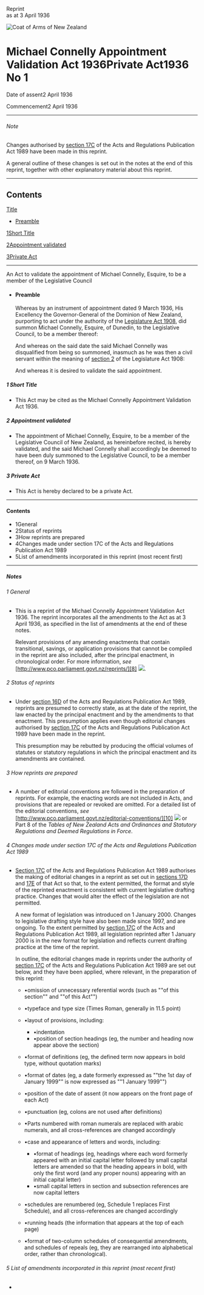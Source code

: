 Reprint  
as at 3 April 1936

![Coat of Arms of New Zealand](/images/leg-crest.jpg)

# Michael Connelly Appointment Validation Act 1936Private Act1936 No 1

Date of assent2 April 1936

Commencement2 April 1936

---

###### Note

Changes authorised by [section 17C][0] of the Acts and Regulations Publication Act 1989 have been made in this reprint.

A general outline of these changes is set out in the notes at the end of this reprint, together with other explanatory material about this reprint.

---

## Contents

[Title][1]
    
*   [Preamble][2]

[1][3][][3][Short Title][3]

[2][4][][4][Appointment validated][4]

[3][5][][5][Private Act][5]

---

An Act to validate the appointment of Michael Connelly, Esquire, to be a member of the Legislative Council
    
*   #### Preamble
    
    Whereas by an instrument of appointment dated 9 March 1936, His Excellency the Governor-General of the Dominion of New Zealand, purporting to act under the authority of the [Legislature Act 1908][6], did summon Michael Connelly, Esquire, of Dunedin, to the Legislative Council, to be a member thereof:
    
    And whereas on the said date the said Michael Connelly was disqualified from being so summoned, inasmuch as he was then a civil servant within the meaning of [section 2][7] of the Legislature Act 1908:
    
    And whereas it is desired to validate the said appointment.

##### 1 Short Title
    
*   This Act may be cited as the Michael Connelly Appointment Validation Act 1936\.

##### 2 Appointment validated
    
*   The appointment of Michael Connelly, Esquire, to be a member of the Legislative Council of New Zealand, as hereinbefore recited, is hereby validated, and the said Michael Connelly shall accordingly be deemed to have been duly summoned to the Legislative Council, to be a member thereof, on 9 March 1936\.

##### 3 Private Act
    
*   This Act is hereby declared to be a private Act.

---

#### Contents
    
*   1General
*   2Status of reprints
*   3How reprints are prepared
*   4Changes made under section 17C of the Acts and Regulations Publication Act 1989
*   5List of amendments incorporated in this reprint (most recent first)

---

##### Notes

###### 1 General
    
*   This is a reprint of the Michael Connelly Appointment Validation Act 1936\. The reprint incorporates all the amendments to the Act as at 3 April 1936, as specified in the list of amendments at the end of these notes.
    
    Relevant provisions of any amending enactments that contain transitional, savings, or application provisions that cannot be compiled in the reprint are also included, after the principal enactment, in chronological order. For more information, _see_ [http://www.pco.parliament.govt.nz/reprints/][8] ![](/images/external_link.gif).

###### 2 Status of reprints
    
*   Under [section 16D][9] of the Acts and Regulations Publication Act 1989, reprints are presumed to correctly state, as at the date of the reprint, the law enacted by the principal enactment and by the amendments to that enactment. This presumption applies even though editorial changes authorised by [section 17C][0] of the Acts and Regulations Publication Act 1989 have been made in the reprint.
    
    This presumption may be rebutted by producing the official volumes of statutes or statutory regulations in which the principal enactment and its amendments are contained.

###### 3 How reprints are prepared
    
*   A number of editorial conventions are followed in the preparation of reprints. For example, the enacting words are not included in Acts, and provisions that are repealed or revoked are omitted. For a detailed list of the editorial conventions, _see_ [http://www.pco.parliament.govt.nz/editorial-conventions/][10] ![](/images/external_link.gif) or Part 8 of the _Tables of New Zealand Acts and Ordinances and Statutory Regulations and Deemed Regulations in Force_.

###### 4 Changes made under section 17C of the Acts and Regulations Publication Act 1989
    
*   [Section 17C][0] of the Acts and Regulations Publication Act 1989 authorises the making of editorial changes in a reprint as set out in [sections 17D][11] and [17E][12] of that Act so that, to the extent permitted, the format and style of the reprinted enactment is consistent with current legislative drafting practice. Changes that would alter the effect of the legislation are not permitted.
    
    A new format of legislation was introduced on 1 January 2000\. Changes to legislative drafting style have also been made since 1997, and are ongoing. To the extent permitted by [section 17C][0] of the Acts and Regulations Publication Act 1989, all legislation reprinted after 1 January 2000 is in the new format for legislation and reflects current drafting practice at the time of the reprint.
    
    In outline, the editorial changes made in reprints under the authority of [section 17C][0] of the Acts and Regulations Publication Act 1989 are set out below, and they have been applied, where relevant, in the preparation of this reprint:
        
    *   •omission of unnecessary referential words (such as ""of this section"" and ""of this Act"")
    *   •typeface and type size (Times Roman, generally in 11.5 point)
    *   •layout of provisions, including:
            
        *   •indentation
        *   •position of section headings (eg, the number and heading now appear above the section)
        
    *   •format of definitions (eg, the defined term now appears in bold type, without quotation marks)
    *   •format of dates (eg, a date formerly expressed as ""the 1st day of January 1999"" is now expressed as ""1 January 1999"")
    *   •position of the date of assent (it now appears on the front page of each Act)
    *   •punctuation (eg, colons are not used after definitions)
    *   •Parts numbered with roman numerals are replaced with arabic numerals, and all cross-references are changed accordingly
    *   •case and appearance of letters and words, including:
            
        *   •format of headings (eg, headings where each word formerly appeared with an initial capital letter followed by small capital letters are amended so that the heading appears in bold, with only the first word (and any proper nouns) appearing with an initial capital letter)
        *   •small capital letters in section and subsection references are now capital letters
        
    *   •schedules are renumbered (eg, Schedule 1 replaces First Schedule), and all cross-references are changed accordingly
    *   •running heads (the information that appears at the top of each page)
    *   •format of two-column schedules of consequential amendments, and schedules of repeals (eg, they are rearranged into alphabetical order, rather than chronological).
    
    

###### 5 List of amendments incorporated in this reprint (most recent first)
    
*   



[0]: http://www.legislation.govt.nz/act/private/1936/0001/latest/link.aspx?id=DLM195466
[1]: http://www.legislation.govt.nz/act/private/1936/0001/latest/whole.html#DLM96617
[2]: http://www.legislation.govt.nz/act/private/1936/0001/latest/whole.html#DLM96618
[3]: http://www.legislation.govt.nz/act/private/1936/0001/latest/whole.html#DLM96621
[4]: http://www.legislation.govt.nz/act/private/1936/0001/latest/whole.html#DLM96622
[5]: http://www.legislation.govt.nz/act/private/1936/0001/latest/whole.html#DLM96623
[6]: http://www.legislation.govt.nz/act/private/1936/0001/latest/link.aspx?id=DLM167381
[7]: http://www.legislation.govt.nz/act/private/1936/0001/latest/link.aspx?id=DLM167392
[8]: http://www.pco.parliament.govt.nz/reprints/
[9]: http://www.legislation.govt.nz/act/private/1936/0001/latest/link.aspx?id=DLM195439
[10]: http://www.pco.parliament.govt.nz/editorial-conventions/
[11]: http://www.legislation.govt.nz/act/private/1936/0001/latest/link.aspx?id=DLM195468
[12]: http://www.legislation.govt.nz/act/private/1936/0001/latest/link.aspx?id=DLM195470